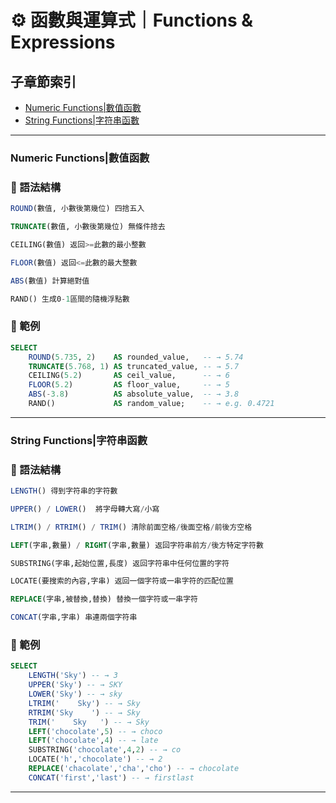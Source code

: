 # ⚙️ 函數與運算式｜Functions & Expressions

## 子章節索引
- [Numeric Functions|數值函數](#numeric-functions數值函數)
- [String Functions|字符串函數](#string-functions字符串函數)

---

### Numeric Functions|數值函數

### 📌 語法結構
```sql
ROUND(數值, 小數後第幾位) 四捨五入

TRUNCATE(數值, 小數後第幾位) 無條件捨去

CEILING(數值) 返回>=此數的最小整數

FLOOR(數值) 返回<=此數的最大整數

ABS(數值) 計算絕對值

RAND() 生成0-1區間的隨機浮點數
```
### 📘 範例
```sql
SELECT
    ROUND(5.735, 2)    AS rounded_value,   -- → 5.74
    TRUNCATE(5.768, 1) AS truncated_value, -- → 5.7
    CEILING(5.2)       AS ceil_value,      -- → 6
    FLOOR(5.2)         AS floor_value,     -- → 5
    ABS(-3.8)          AS absolute_value,  -- → 3.8
    RAND()             AS random_value;    -- → e.g. 0.4721
```
---

### String Functions|字符串函數

### 📌 語法結構
```sql
LENGTH() 得到字符串的字符數

UPPER() / LOWER()  將字母轉大寫/小寫

LTRIM() / RTRIM() / TRIM() 清除前面空格/後面空格/前後方空格

LEFT(字串,數量) / RIGHT(字串,數量) 返回字符串前方/後方特定字符數

SUBSTRING(字串,起始位置,長度) 返回字符串中任何位置的字符

LOCATE(要搜索的內容,字串) 返回一個字符或一串字符的匹配位置

REPLACE(字串,被替換,替換) 替換一個字符或一串字符

CONCAT(字串,字串) 串連兩個字符串
```

### 📘 範例
```sql
SELECT 
    LENGTH('Sky') -- → 3
    UPPER('Sky') -- → SKY
    LOWER('Sky') -- → sky
    LTRIM('    Sky') -- → Sky
    RTRIM('Sky    ') -- → Sky
    TRIM('    Sky   ') -- → Sky
    LEFT('chocolate',5) -- → choco
    LEFT('chocolate',4) -- → late
    SUBSTRING('chocolate',4,2) -- → co
    LOCATE('h','chocolate') -- → 2
    REPLACE('chacolate','cha','cho') -- → chocolate
    CONCAT('first','last') -- → firstlast
```
---

